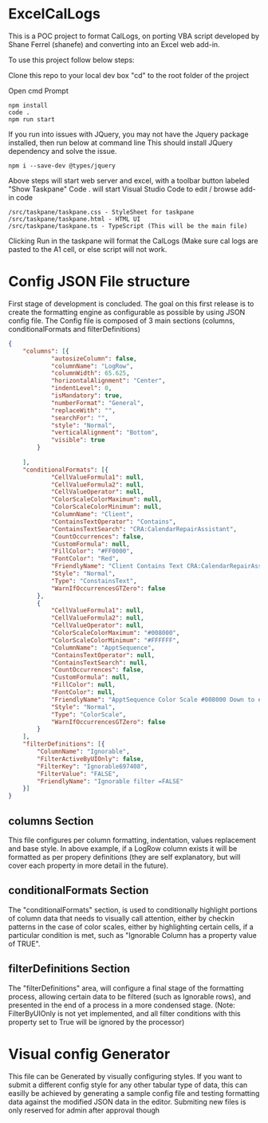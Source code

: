 # ExcelCalLogs

This is a POC project to format CalLogs, on porting VBA script developed by Shane Ferrel (shanefe) and converting into an Excel web add-in.

To use this project follow below steps:

Clone this repo to your local dev box
"cd" to the root folder of the project

Open cmd Prompt

```
npm install
code .
npm run start
```

If you run into issues with JQuery, you may not have the Jquery package installed, then run below at command line
This should install JQuery dependency and solve the issue.

```
npm i --save-dev @types/jquery
```

Above steps will start web server and excel, with a toolbar button labeled "Show Taskpane"
Code . will start Visual Studio Code to edit / browse add-in code

```
/src/taskpane/taskpane.css - StyleSheet for taskpane
/src/taskpane/taskpane.html - HTML UI
/src/taskpane/taskpane.ts - TypeScript (This will be the main file)
```

Clicking Run in the taskpane will format the CalLogs (Make sure cal logs are pasted to the A1 cell, or else script will not work.

# Config JSON File structure

First stage of development is concluded. The goal on this first release is to create the formatting engine as configurable as possible by using JSON config file.
The Config file is composed of 3 main sections (columns, conditionalFormats and filterDefinitions)

```json
{
    "columns": [{
            "autosizeColumn": false,
            "columnName": "LogRow",
            "columnWidth": 65.625,
            "horizontalAlignment": "Center",
            "indentLevel": 0,
            "isMandatory": true,
            "numberFormat": "General",
            "replaceWith": "",
            "searchFor": "",
            "style": "Normal",
            "verticalAlignment": "Bottom",
            "visible": true
        }
     
    ],
    "conditionalFormats": [{
            "CellValueFormula1": null,
            "CellValueFormula2": null,
            "CellValueOperator": null,
            "ColorScaleColorMaximum": null,
            "ColorScaleColorMinimum": null,
            "ColumnName": "Client",
            "ContainsTextOperator": "Contains",
            "ContainsTextSearch": "CRA:CalendarRepairAssistant",
            "CountOccurrences": false,
            "CustomFormula": null,
            "FillColor": "#FF0000",
            "FontColor": "Red",
            "FriendlyName": "Client Contains Text CRA:CalendarRepairAssistant",
            "Style": "Normal",
            "Type": "ConstainsText",
            "WarnIfOccurrencesGTZero": false
        },
        {
            "CellValueFormula1": null,
            "CellValueFormula2": null,
            "CellValueOperator": null,
            "ColorScaleColorMaximum": "#008000",
            "ColorScaleColorMinimum": "#FFFFFF",
            "ColumnName": "ApptSequence",
            "ContainsTextOperator": null,
            "ContainsTextSearch": null,
            "CountOccurrences": false,
            "CustomFormula": null,
            "FillColor": null,
            "FontColor": null,
            "FriendlyName": "ApptSequence Color Scale #008000 Down to #FFFFFF",
            "Style": "Normal",
            "Type": "ColorScale",
            "WarnIfOccurrencesGTZero": false
        }
    ],
    "filterDefinitions": [{
        "ColumnName": "Ignorable",
        "FilterActiveByUIOnly": false,
        "FilterKey": "Ignorable697408",
        "FilterValue": "FALSE",
        "FriendlyName": "Ignorable filter =FALSE"
    }]
}
```

## columns Section

This file configures per column formatting, indentation, values replacement and base style. In above example, if a LogRow column exists it will be formatted as per propery definitions (they are self explanatory, but will cover each property in more  detail in the future).

## conditionalFormats Section

The "conditionalFormats" section, is used to conditionally highlight portions of column data that needs to visually call attention, either by checkin patterns in the case of color scales, either by highlighting certain cells, if a particular condition is met, such as "Ignorable Column has a property value of TRUE".

## filterDefinitions Section

The "filterDefinitions" area, will configure a final stage of the formatting process, allowing certain data to be filtered (such as Ignorable rows), and presented in the end of a process in a more condensed stage. (Note: FilterByUIOnly is not yet implemented, and all filter conditions with this property set to True will be ignored by the processor)


# Visual config Generator

This file can be Generated by visually configuring styles. If you want to submit a different config style for any other tabular type of data, this can easilly be achieved by generating a sample config file and testing formatting data against the modified JSON data in the editor. Submiting new files is only reserved for admin after approval though
